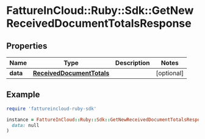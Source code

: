 # FattureInCloud::Ruby::Sdk::GetNewReceivedDocumentTotalsResponse

## Properties

| Name | Type | Description | Notes |
| ---- | ---- | ----------- | ----- |
| **data** | [**ReceivedDocumentTotals**](ReceivedDocumentTotals.md) |  | [optional] |

## Example

```ruby
require 'fattureincloud-ruby-sdk'

instance = FattureInCloud::Ruby::Sdk::GetNewReceivedDocumentTotalsResponse.new(
  data: null
)
```

